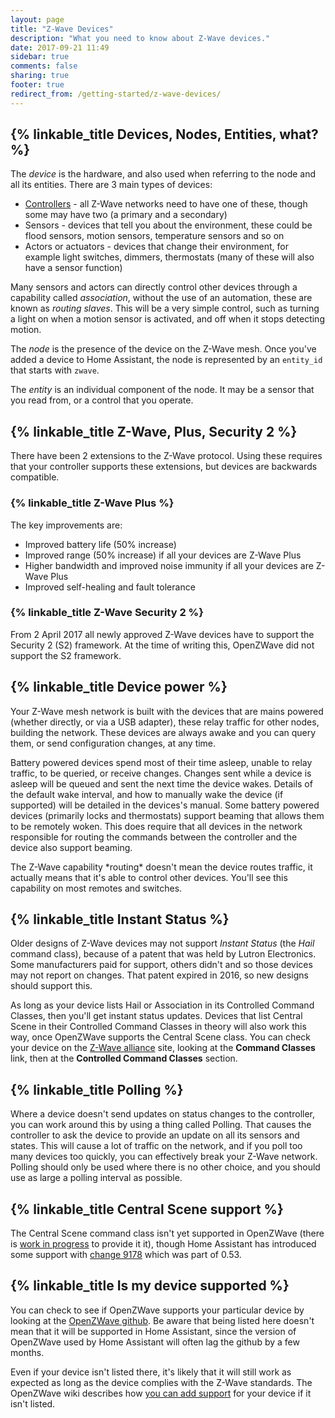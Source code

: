```yaml
---
layout: page
title: "Z-Wave Devices"
description: "What you need to know about Z-Wave devices."
date: 2017-09-21 11:49
sidebar: true
comments: false
sharing: true
footer: true
redirect_from: /getting-started/z-wave-devices/
---
```


## {% linkable_title Devices, Nodes, Entities, what? %}

The *device* is the hardware, and also used when referring to the node and all its entities. There are 3 main types of devices:

* [Controllers](/docs/z-wave/controllers) - all Z-Wave networks need to have one of these, though some may have two (a primary and a secondary)
* Sensors - devices that tell you about the environment, these could be flood sensors, motion sensors, temperature sensors and so on
* Actors or actuators - devices that change their environment, for example light switches, dimmers, thermostats (many of these will also have a sensor function)

Many sensors and actors can directly control other devices through a capability called *association*, without the use of an automation, these are known as *routing slaves*. This will be a very simple control, such as turning a light on when a motion sensor is activated, and off when it stops detecting motion.

The *node* is the presence of the device on the Z-Wave mesh. Once you've added a device to Home Assistant, the node is represented by an `entity_id` that starts with `zwave`.

The *entity* is an individual component of the node. It may be a sensor that you read from, or a control that you operate.

## {% linkable_title Z-Wave, Plus, Security 2 %}

There have been 2 extensions to the Z-Wave protocol. Using these requires that your controller supports these extensions, but devices are backwards compatible.

### {% linkable_title Z-Wave Plus %}

The key improvements are:

* Improved battery life (50% increase)
* Improved range (50% increase) if all your devices are Z-Wave Plus
* Higher bandwidth and improved noise immunity if all your devices are Z-Wave Plus
* Improved self-healing and fault tolerance

### {% linkable_title Z-Wave Security 2 %}

From 2 April 2017 all newly approved Z-Wave devices have to support the Security 2 (S2) framework. At the time of writing this, OpenZWave did not support the S2 framework.

## {% linkable_title Device power %}

Your Z-Wave mesh network is built with the devices that are mains powered (whether directly, or via a USB adapter), these relay traffic for other nodes, building the network. These devices are always awake and you can query them, or send configuration changes, at any time.

Battery powered devices spend most of their time asleep, unable to relay traffic, to be queried, or receive changes. Changes sent while a device is asleep will be queued and sent the next time the device wakes. Details of the default wake interval, and how to manually wake the device (if supported) will be detailed in the devices's manual. Some battery powered devices (primarily locks and thermostats) support beaming that allows them to be remotely woken. This does require that all devices in the network responsible for routing the commands between the controller and the device also support beaming.

<p class='note'>
The Z-Wave capability *routing* doesn't mean the device routes traffic, it actually means that it's able to control other devices. You'll see this capability on most remotes and switches.
</p>

## {% linkable_title Instant Status %}

Older designs of Z-Wave devices may not support *Instant Status* (the *Hail* command class), because of a patent that was held by Lutron Electronics. Some manufacturers paid for support, others didn't and so those devices may not report on changes. That patent expired in 2016, so new designs should support this.

As long as your device lists Hail or Association in its Controlled Command Classes, then you'll get instant status updates. Devices that list Central Scene in their Controlled Command Classes in theory will also work this way, once OpenZWave supports the Central Scene class. You can check your device on the [Z-Wave alliance](https://products.z-wavealliance.org/) site, looking at the **Command Classes** link, then at the **Controlled Command Classes** section.

## {% linkable_title Polling %}

Where a device doesn't send updates on status changes to the controller, you can work around this by using a thing called Polling. That causes the controller to ask the device to provide an update on all its sensors and states. This will cause a lot of traffic on the network, and if you poll too many devices too quickly, you can effectively break your Z-Wave network. Polling should only be used where there is no other choice, and you should use as large a polling interval as possible.

## {% linkable_title Central Scene support %}

The Central Scene command class isn't yet supported in OpenZWave (there is [work in progress](https://github.com/OpenZWave/open-zwave/pull/1125) to provide it it), though Home Assistant has introduced some support with [change 9178](https://github.com/home-assistant/home-assistant/pull/9178) which was part of 0.53.

## {% linkable_title Is my device supported %}

You can check to see if OpenZWave supports your particular device by looking at the [OpenZWave github](https://github.com/OpenZWave/open-zwave/tree/master/config). Be aware that being listed here doesn't mean that it will be supported in Home Assistant, since the version of OpenZWave used by Home Assistant will often lag the github by a few months.

Even if your device isn't listed there, it's likely that it will still work as expected as long as the device complies with the Z-Wave standards. The OpenZWave wiki describes how [you can add support](https://github.com/OpenZWave/open-zwave/wiki/Adding-Devices) for your device if it isn't listed.
